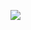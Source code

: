 [<img src="http://azuredeploy.net/deploybutton.png"/>](https://portal.azure.com/#create/Microsoft.Template/uri/https%3A%2F%2Fraw.githubusercontent.com%2Fibz096%2Ffile-upload%2Fmaster%2Fazuredeploy.json)